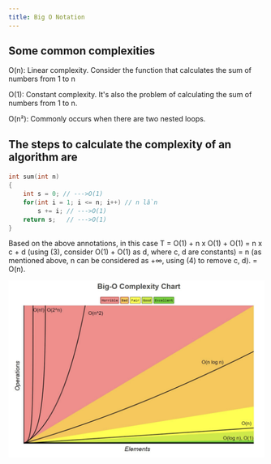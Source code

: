 ```yaml
---
title: Big O Notation
---
```


## Some common complexities

O(n): Linear complexity. Consider the function that calculates the sum of numbers from 1 to n

O(1): Constant complexity. It's also the problem of calculating the sum of numbers from 1 to n.

O(n²): Commonly occurs when there are two nested loops.

## The steps to calculate the complexity of an algorithm are

```c
int sum(int n)
{
    int s = 0; // --->O(1)
    for(int i = 1; i <= n; i++) // n lần
        s += i; // --->O(1)
    return s;   // --->O(1)
}
```

Based on the above annotations, in this case T = O(1) + n x O(1) + O(1) = n x c + d (using (3), consider O(1) + O(1) as d, where c, d are constants) = n (as mentioned above, n can be considered as +∞, using (4) to remove c, d). = O(n).

![Image](https://raw.githubusercontent.com/quankori/quankori.github.io/master/src/images/programming/5.png)
